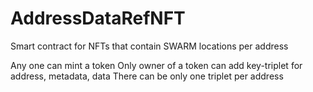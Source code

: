 # AddressDataRefNFT
Smart contract for NFTs that contain SWARM locations per address

Any one can mint a token
Only owner of a token can add key-triplet for address, metadata, data 
There can be only one triplet per address 

